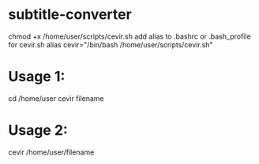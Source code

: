 # subtitle-converter

chmod +x /home/user/scripts/cevir.sh
add alias to .bashrc or .bash_profile for cevir.sh
alias cevir="/bin/bash /home/user/scripts/cevir.sh"

# Usage 1:
cd /home/user
cevir filename

# Usage 2:
cevir /home/user/filename
